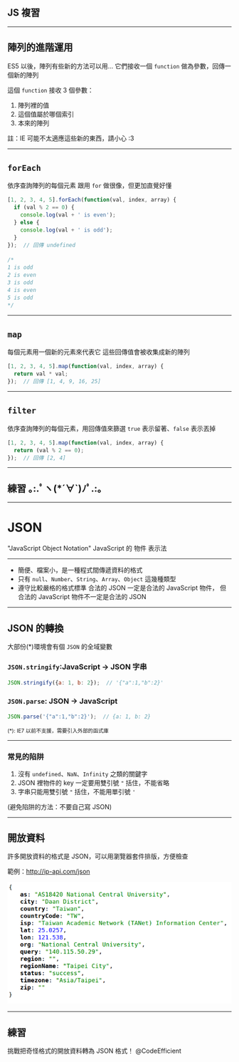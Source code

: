 ## JS 複習

---

## 陣列的進階運用

ES5 以後，陣列有些新的方法可以用...
它們接收一個 `function` 做為參數，回傳一個新的陣列

這個 `function` 接收 3 個參數：
1. 陣列裡的值
2. 這個值屬於哪個索引
3. 本來的陣列

註：IE 可能不太適應這些新的東西，請小心 :3

---

## `forEach`

依序查詢陣列的每個元素
跟用 `for` 做很像，但更加直覺好懂

```js
[1, 2, 3, 4, 5].forEach(function(val, index, array) {
  if (val % 2 == 0) {
    console.log(val + ' is even');
  } else {
    console.log(val + ' is odd');
  }
});  // 回傳 undefined

/*
1 is odd
2 is even
3 is odd
4 is even
5 is odd
*/
```

---

## `map`

每個元素用一個新的元素來代表它
這些回傳值會被收集成新的陣列

```js
[1, 2, 3, 4, 5].map(function(val, index, array) {
  return val * val;
});  // 回傳 [1, 4, 9, 16, 25]
```

---

## `filter`

依序查詢陣列的每個元素，用回傳值來篩選
`true` 表示留著、`false` 表示丟掉

```js
[1, 2, 3, 4, 5].map(function(val, index, array) {
  return (val % 2 == 0);
});  // 回傳 [2, 4]
```

---

## 練習 ｡:.ﾟヽ(*´∀`)ﾉﾟ.:｡

------

# JSON
"JavaScript Object Notation"
JavaScript 的 物件 表示法

---

* 簡便、檔案小，是一種程式間傳遞資料的格式
* 只有 `null`、`Number`、`String`、`Array`、`Object` 這幾種類型
* 遵守比較嚴格的格式標準
  合法的 JSON 一定是合法的 JavaScript 物件，
  但合法的 JavaScript 物件不一定是合法的 JSON

---

## JSON 的轉換
大部份(*)環境會有個 `JSON` 的全域變數

### `JSON.stringify`:JavaScript → JSON 字串
```js
JSON.stringify({a: 1, b: 2});  // '{"a":1,"b":2}'
```

### `JSON.parse`: JSON → JavaScript
```js
JSON.parse('{"a":1,"b":2}');  // {a: 1, b: 2}
```

<small>(*): IE7 以前不支援，需要引入外部的函式庫</small>

---

### 常見的陷阱

1. 沒有 `undefined`、`NaN`、`Infinity` 之類的關鍵字
2. JSON 裡物件的 key 一定要用雙引號 `"` 括住，不能省略
3. 字串只能用雙引號 `"` 括住，不能用單引號 `'`

(避免陷阱的方法：不要自己寫 JSON)

---

## 開放資料
許多開放資料的格式是 JSON，可以用瀏覽器套件排版，方便檢查

範例：http://ip-api.com/json

![](content/assets/json-view.png)

---

## 練習
挑戰把奇怪格式的開放資料轉為 JSON 格式！
@CodeEfficient
